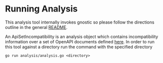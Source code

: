 # Running Analysis

This analysis tool internally invokes gnostic so please follow the directions outline in the general [README](https://github.com/TylerGillson/gnostic-grpc/blob/master/README.md).

An ApiSetIncompatibility is an analysis object which contains incompatibility information over a set of OpenAPI documents defined [here](https://github.com/TylerGillson/gnostic-grpc/blob/master/incompatibility/incompatibility-report.proto). In order to run this tool against a directory run the command with the specified directory


    go run analysis/analysis.go <directory>